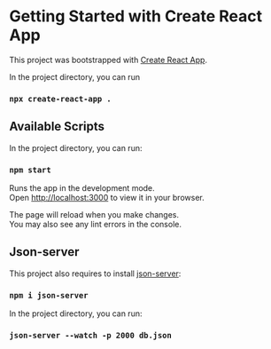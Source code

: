 # Getting Started with Create React App

This project was bootstrapped with [Create React App](https://github.com/facebook/create-react-app).

In the project directory, you can run
### `npx create-react-app .`


## Available Scripts

In the project directory, you can run:

### `npm start`

Runs the app in the development mode.\
Open [http://localhost:3000](http://localhost:3000) to view it in your browser.

The page will reload when you make changes.\
You may also see any lint errors in the console.


## Json-server
This project also requires to install [json-server](https://www.npmjs.com/package/json-server): 

### `npm i json-server`

In the project directory, you can run:

### `json-server --watch -p 2000 db.json`
